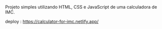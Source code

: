Projeto simples utilizando HTML, CSS e JavaScript de uma calculadora de IMC.

deploy : https://calculator-for-imc.netlify.app/
